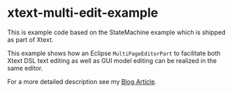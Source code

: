 # xtext-multi-edit-example

This is example code based on the StateMachine example which is shipped as part of Xtext.

This example shows how an Eclipse `MultiPageEditorPart` to facilitate both Xtext DSL text editing as well as GUI model editing can be realized in the same editor.

For a more detailed description see my [Blog Article](https://blog.winklerweb.net/index.php/blog/12-eclipse/26-multipageeditor-with-xtext).

